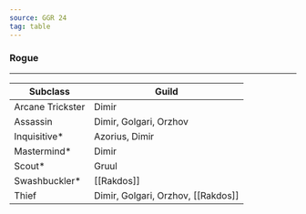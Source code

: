 ```yaml
---
source: GGR 24
tag: table
---
```


### Rogue
---
|Subclass|Guild|
|--------|--------|
|Arcane Trickster|Dimir|
|Assassin|Dimir, Golgari, Orzhov|
|Inquisitive* |Azorius, Dimir|
|Mastermind* |Dimir|
|Scout* |Gruul|
|Swashbuckler* |[[Rakdos]]|
|Thief|Dimir, Golgari, Orzhov, [[Rakdos]]|
